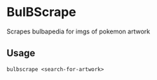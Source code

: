 # BulBScrape

Scrapes bulbapedia for imgs of pokemon artwork

## Usage
```
bulbscrape <search-for-artwork>
```
